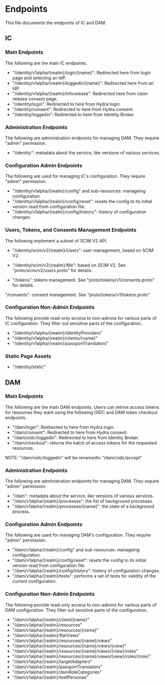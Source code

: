 # Endpoints

This file documents the endpoints of IC and DAM.

## IC

### Main Endpoints

The following are the main IC endpoints.

- "/identity/v1alpha/{realm}/login/{name}": Redirected here from login page and selecting an IdP.
- "/identity/v1alpha/{realm}/loggedin/{name}": Redirected here from an IdP.
- "/identity/v1alpha/{realm}/inforelease": Redirected here from claim release consent page.
- "/identity/login": Redirected to here from Hydra login.
- "/identity/consent": Redirected to here from Hydra consent.
- "/identity/loggedin": Redirected to here from Identity Broker.

### Administration Endpoints

The following are administration endpoints for managing DAM.
They require "admin" permission.

- "/identity": metadata about the service, like versions of various services.

### Configuration Admin Endpoints

The following are used for managing IC's configuration.
They require "admin" permission.

- "/identity/v1alpha/{realm}/config" and sub-resources: manageing configuration.
- "/identity/v1alpha/{realm}/config/reset": resets the config to its initial version read from configuration file.
- "/identity/v1alpha/{realm}/config/history": history of configuration changes.

### Users, Tokens, and Consents Management Endpoints

The following implement a subset of SCIM V2 API.

- "/identity/scim/v2/{realm}/Users": user management, based on SCIM V2.
- "/identity/scim/v2/{realm}/Me": based on SCIM V2.
See "proto/scim/v2/users.proto" for details.

- "/tokens": tokens management.
See "proto/tokens/v1/consents.proto" for details.

"/consents": consent management.
See "proto/tokens/v1/tokens.proto"

### Configuration Non-Admin Endpoints

The following provide read-only access to non-admins for various parts of
IC configuration. They filter out sensitive parts of the configuration.

- "/identity/v1alpha/{realm}/identityProviders"
- "/identity/v1alpha/{realm}/clients/{name}"
- "/identity/v1alpha/{realm}/passportTranslators"

### Static Page Assets

- "/identity/static"

## DAM

### Main Endpoints

The following are the main DAM endpoints. Users can retrive access tokens for
resources they want using the following OIDC and DAM token checkout endpoints.

- "/dam/login": Redirected to here from Hydra login.
- "/dam/consent": Redirected to here from Hydra consent.
- "/dam/oidc/loggedin": Redirected to here from Identity Broker.
- "/dam/checkout": returns the batch of access tokens for the requested resources.

NOTE: "/dam/oidc/loggedin" will be renamedto "/dam/oidc/accept"

### Administration Endpoints

The following are administration endpoints for managing DAM.
They require "admin" permission.

- "/dam": metadata about the service, like versions of various services.
- "/dam/v1alpha/{realm}/processes": the list of background processes.
- "/dam/v1alpha/{realm}/processes/{name}": the state of a background process.

### Configuration Admin Endpoints

The following are used for managing DAM's configuration.
They require "admin" permission.

- "/dam/v1alpha/{realm}/config" and sub-resources: manageing configuration.
- "/dam/v1alpha/{realm}/config/reset": resets the config to its initial version read from configuration file.
- "/dam/v1alpha/{realm}/config/history": history of configuration changes.
- "/dam/v1alpha/{realm}/tests": performs a set of tests for validity of the current configuration.

### Configuration Non-Admin Endpoints

The following provide read-only access to non-admins for various parts of
DAM configuration. They filter out sensitive parts of the configuration.

- "/dam/v1alpha/{realm}/client/{name}"
- "/dam/v1alpha/{realm}/resources"
- "/dam/v1alpha/{realm}/resources/{name}"
- "/dam/v1alpha/{realm}/flatViews"
- "/dam/v1alpha/{realm}/resources/{name}/views"
- "/dam/v1alpha/{realm}/resources/{name}/views/{view}"
- "/dam/v1alpha/{realm}/resources/{name}/views/{view}/roles"
- "/dam/v1alpha/{realm}/resources/{name}/views/{view}/roles/{role}"
- "/dam/v1alpha/{realm}/targetAdapters"
- "/dam/v1alpha/{realm}/passportTranslators"
- "/dam/v1alpha/{realm}/damRoleCategories"
- "/dam/v1alpha/{realm}/testPersonas"

